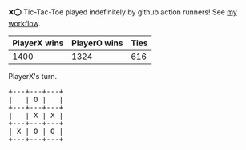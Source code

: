 :x::o: Tic-Tac-Toe played indefinitely by github action runners! See [my workflow](.github/workflows/play.yaml).

|PlayerX wins|PlayerO wins|Ties|
|-|-|-|
|1400|1324|616|

PlayerX's turn.

<pre>
+---+---+---+
|   | O |   |
+---+---+---+
|   | X | X |
+---+---+---+
| X | O | O |
+---+---+---+
</pre>
